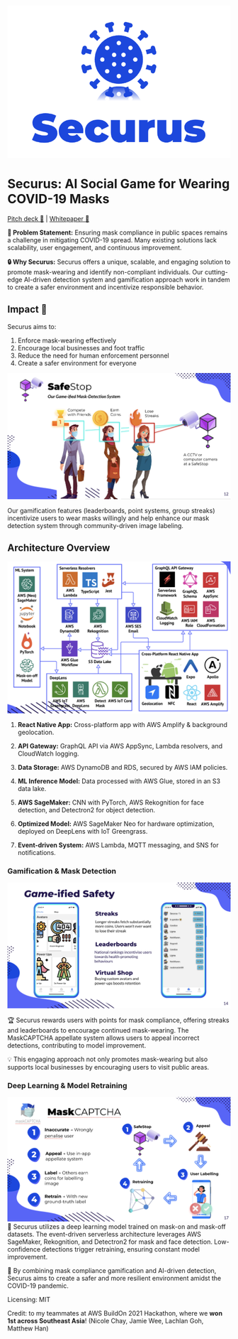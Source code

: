 ![Securus logo](./assets/securus_logo.png)
# Securus: AI Social Game for Wearing COVID-19 Masks

[Pitch deck 🔗](https://docs.google.com/presentation/d/1MAIT52MFhbN1uX9XmmIQg3aqlcEUnv7L/edit?usp=sharing&ouid=103478900344753254228&rtpof=true&sd=true) | [Whitepaper 🔗](https://docs.google.com/document/d/1NidxNuTBACGBXKFHXwR474I43ZVp3MI-/edit?usp=sharing&ouid=103478900344753254228&rtpof=true&sd=true)

**🦠 Problem Statement:** Ensuring mask compliance in public spaces remains a challenge in mitigating COVID-19 spread. Many existing solutions lack scalability, user engagement, and continuous improvement.

**🔒 Why Securus:** Securus offers a unique, scalable, and engaging solution to promote mask-wearing and identify non-compliant individuals. Our cutting-edge AI-driven detection system and gamification approach work in tandem to create a safer environment and incentivize responsible behavior.

## Impact 💪
Securus aims to:

1. Enforce mask-wearing effectively
2. Encourage local businesses and foot traffic
3. Reduce the need for human enforcement personnel
4. Create a safer environment for everyone

![SafeStop features](./assets/safestop.png)

Our gamification features (leaderboards, point systems, group streaks) incentivize users to wear masks willingly and help enhance our mask detection system through community-driven image labeling.

## Architecture Overview

![Architecture diagram](./assets/arch.png)

1. **React Native App:** Cross-platform app with AWS Amplify & background geolocation.

2. **API Gateway:** GraphQL API via AWS AppSync, Lambda resolvers, and CloudWatch logging.

3. **Data Storage:** AWS DynamoDB and RDS, secured by AWS IAM policies.

4. **ML Inference Model:** Data processed with AWS Glue, stored in an S3 data lake.

5. **AWS SageMaker:** CNN with PyTorch, AWS Rekognition for face detection, and Detectron2 for object detection.

6. **Optimized Model:** AWS SageMaker Neo for hardware optimization, deployed on DeepLens with IoT Greengrass.

7. **Event-driven System:** AWS Lambda, MQTT messaging, and SNS for notifications.

### Gamification & Mask Detection
![Gamification](./assets/gamified.png)

🏆 Securus rewards users with points for mask compliance, offering streaks and leaderboards to encourage continued mask-wearing. The MaskCAPTCHA appellate system allows users to appeal incorrect detections, contributing to model improvement.

💡 This engaging approach not only promotes mask-wearing but also supports local businesses by encouraging users to visit public areas.

### Deep Learning & Model Retraining
![MaskCAPTCHA](./assets/maskcaptcha.png)
🧠 Securus utilizes a deep learning model trained on mask-on and mask-off datasets. The event-driven serverless architecture leverages AWS SageMaker, Rekognition, and Detectron2 for mask and face detection. Low-confidence detections trigger retraining, ensuring constant model improvement.

🚀 By combining mask compliance gamification and AI-driven detection, Securus aims to create a safer and more resilient environment amidst the COVID-19 pandemic.

Licensing: MIT

Credit: to my teammates at AWS BuildOn 2021 Hackathon, where we **won 1st across Southeast Asia**! (Nicole Chay, Jamie Wee, Lachlan Goh, Matthew Han)